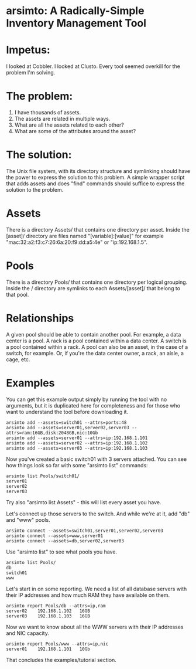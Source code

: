 arsimto: A Radically-Simple Inventory Management Tool
=====================================================

Impetus:
========

I looked at Cobbler. I looked at Clusto. Every tool seemed overkill for the problem I'm solving.

The problem:
============

1. I have thousands of assets.
2. The assets are related in multiple ways.
3. What are all the assets related to each other?
4. What are some of the attributes around the asset?

The solution:
=============

The Unix file system, with its directory structure and symlinking should have the power to express the solution to this problem. A simple wrapper script that adds assets and does "find" commands should suffice to express the solution to the problem.

Assets
======

There is a directory Assets/ that contains one directory per asset. Inside the [asset]/ directory are files named "[variable]:[value]" for example "mac:32:a2:f3:c7:26:6a:20:f9:dd:a5:4e" or "ip:192.168.1.5".

Pools
=====

There is a directory Pools/ that contains one directory per logical grouping. Inside the <pool>/ directory are symlinks to each Assets/[asset]/ that belong to that pool.

Relationships
=============

A given pool should be able to contain another pool. For example, a data center is a pool. A rack is a pool contained within a data center. A switch is a pool contained within a rack. A pool can also be an asset, in the case of a switch, for example. Or, if you're the data center owner, a rack, an aisle, a cage, etc.

Examples
========

You can get this example output simply by running the tool with no arguments, but it is duplicated here for completeness and for those who want to understand the tool before downloading it.

    arsimto add --assets=switch01 --attrs=ports:48
    arsimto add --assets=server01,server02,server03 --attrs=ram:16GB,disk:2048GB,nic:10Gb
    arsimto add --assets=server01 --attrs=ip:192.168.1.101
    arsimto add --assets=server02 --attrs=ip:192.168.1.102
    arsimto add --assets=server03 --attrs=ip:192.168.1.103
    
Now you've created a basic switch01 with 3 servers attached. You can see how things look so far with some "arsimto list" commands:

    arsimto list Pools/switch01/
    server01
    server02
    server03

Try also "arsimto list Assets" - this will list every asset you have.

Let's connect up those servers to the switch. And while we're at it, add "db" and "www" pools.
    
    arsimto connect --assets=switch01,server01,server02,server03
    arsimto connect --assets=www,server01
    arsimto connect --assets=db,server02,server03

Use "arsimto list" to see what pools you have.

    arsimto list Pools/
    db
    switch01
    www

Let's start in on some reporting. We need a list of all database servers with their IP addresses and how much RAM they have available on them.

    arsimto report Pools/db --attrs=ip,ram
    server02	192.168.1.102	16GB
    server03	192.168.1.103	16GB

Now we want to know about all the WWW servers with their IP addresses and NIC capacity.
    
    arsimto report Pools/www --attrs=ip,nic
    server01	192.168.1.101	10Gb

That concludes the examples/tutorial section.
